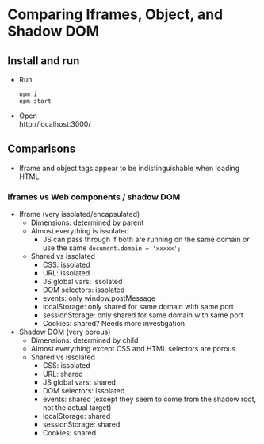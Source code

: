 # Comparing Iframes, Object, and Shadow DOM

## Install and run 
- Run 
  ```
  npm i 
  npm start
  ```
- Open  
  http://localhost:3000/

## Comparisons
- Iframe and object tags appear to be indistinguishable when loading HTML

### Iframes vs Web components / shadow DOM
- Iframe (very issolated/encapsulated)
  - Dimensions: determined by parent
  - Almost everything is issolated
    - JS can pass through if both are running on the same domain or use the same `document.domain = 'xxxxx';`
  - Shared vs issolated
    - CSS: issolated
    - URL: issolated
    - JS global vars: issolated
    - DOM selectors: issolated 
    - events: only window.postMessage
    - localStorage: only shared for same domain with same port
    - sessionStorage: only shared for same domain with same port
    - Cookies: shared? Needs more investigation
- Shadow DOM (very porous)
  - Dimensions: determined by child
  - Almost everything except CSS and HTML selectors are porous 
  - Shared vs issolated
    - CSS: issolated
    - URL: shared
    - JS global vars: shared
    - DOM selectors: issolated
    - events: shared (except they seem to come from the shadow root, not the actual target)
    - localStorage: shared
    - sessionStorage: shared
    - Cookies: shared
